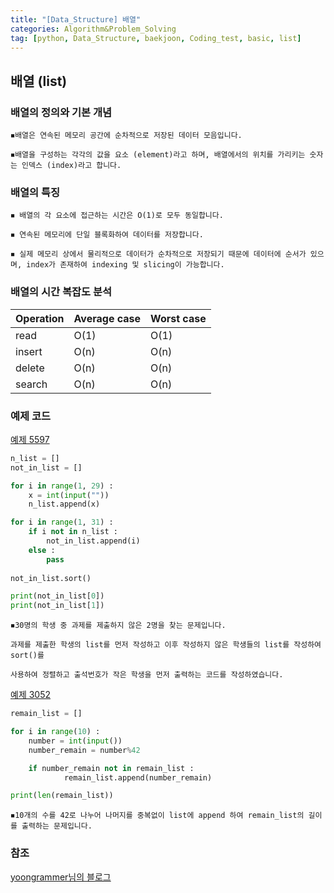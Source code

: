 ```yaml
---
title: "[Data_Structure] 배열" 
categories: Algorithm&Problem_Solving
tag: [python, Data_Structure, baekjoon, Coding_test, basic, list]
---
```


## 배열 (list)

### 배열의 정의와 기본 개념 

    ◾배열은 연속된 메모리 공간에 순차적으로 저장된 데이터 모음입니다. 

    ◾배열을 구성하는 각각의 값을 요소 (element)라고 하며, 배열에서의 위치를 가리키는 숫자는 인덱스 (index)라고 합니다. 

### 배열의 특징

    ◾ 배열의 각 요소에 접근하는 시간은 O(1)로 모두 동일합니다. 

    ◾ 연속된 메모리에 단일 블록화하여 데이터를 저장합니다. 

    ◾ 실제 메모리 상에서 물리적으로 데이터가 순차적으로 저장되기 때문에 데이터에 순서가 있으며, index가 존재하여 indexing 및 slicing이 가능합니다. 


### 배열의 시간 복잡도 분석 

|Operation|Average case|Worst case|
|-|-|-|
|read|O(1)|O(1)|
|insert|O(n)|O(n)|
|delete|O(n)|O(n)|
|search|O(n)|O(n)|

### 예제 코드 

[예제 5597](https://www.acmicpc.net/problem/5597)

```python
n_list = []
not_in_list = []

for i in range(1, 29) : 
    x = int(input(""))
    n_list.append(x)

for i in range(1, 31) : 
    if i not in n_list : 
        not_in_list.append(i)
    else : 
        pass
        
not_in_list.sort()

print(not_in_list[0])
print(not_in_list[1])
```

    ◾30명의 학생 중 과제를 제출하지 않은 2명을 찾는 문제입니다. 
    
    과제를 제출한 학생의 list를 먼저 작성하고 이후 작성하지 않은 학생들의 list를 작성하여 sort()를 
    
    사용하여 정렬하고 출석번호가 작은 학생을 먼저 출력하는 코드를 작성하였습니다. 

[예제 3052](https://www.acmicpc.net/problem/5597)

```python
remain_list = []

for i in range(10) : 
    number = int(input())
    number_remain = number%42

    if number_remain not in remain_list : 
            remain_list.append(number_remain)

print(len(remain_list))
```

    ◾10개의 수를 42로 나누어 나머지를 중복없이 list에 append 하여 remain_list의 길이를 출력하는 문제입니다. 

### 참조 

[yoongrammer님의 블로그](https://yoongrammer.tistory.com/43)
